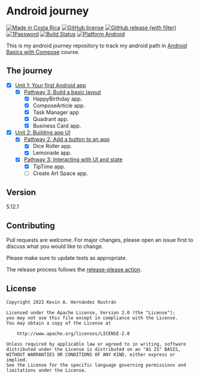 
# Android journey

[![Made in Costa Rica](https://img.shields.io/badge/made%20in-%20Costa%20Rica-blue.svg?logo=data:image/svg%2bxml;base64,PHN2ZyB4bWxucz0iaHR0cDovL3d3dy53My5vcmcvMjAwMC9zdmciIGlkPSJmbGFnLWljb25zLWNyIiB2aWV3Qm94PSIwIDAgNjQwIDQ4MCI+CiAgPGcgZmlsbC1ydWxlPSJldmVub2RkIiBzdHJva2Utd2lkdGg9IjFwdCI+CiAgICA8cGF0aCBmaWxsPSIjMDAwMGI0IiBkPSJNMCAwaDY0MHY0ODBIMHoiLz4KICAgIDxwYXRoIGZpbGw9IiNmZmYiIGQ9Ik0wIDc1LjRoNjQwdjMyMi4zSDB6Ii8+CiAgICA8cGF0aCBmaWxsPSIjZDkwMDAwIiBkPSJNMCAxNTcuN2g2NDB2MTU3LjdIMHoiLz4KICA8L2c+Cjwvc3ZnPgo=)](https://es.wikipedia.org/wiki/Costa_Rica)
[![GitHub license](https://img.shields.io/badge/license-Apache%20License%202.0-blue.svg?style=flat)](LICENSE)
[![GitHub release (with filter)](https://img.shields.io/github/v/release/kevinah95/android-journey)](https://github.com/kevinah95/android-journey/releases)
[![1Password](https://img.shields.io/badge/1Password-294092?style=flat&logo=1password&logoColor=white)](https://1password.com/)
[![Build Status](https://github.com/kevinah95/android-journey/actions/workflows/release-please.yml/badge.svg)](https://github.com/kevinah95/android-journey/actions)
[![Platform Android](https://img.shields.io/badge/platform-Android-green.svg)](https://www.android.com)

This is my android journey repository to track my android path in [Android Basics with Compose](https://developer.android.com/courses/android-basics-compose/course) course.

## The journey

- [x] [Unit 1: Your first Android app](https://developer.android.com/courses/android-basics-compose/unit-1)
  - [x] [Pathway 3: Build a basic layout](https://developer.android.com/courses/pathways/android-basics-compose-unit-1-pathway-3)
    - [x] HappyBirthday app.
    - [x] ComposeArticle app.
    - [x] Task Manager app
    - [x] Quadrant app.
    - [x] Business Card app.
- [x] [Unit 2: Building app UI](https://developer.android.com/courses/android-basics-compose/unit-2)
  - [x] [Pathway 2: Add a button to an app](https://developer.android.com/courses/pathways/android-basics-compose-unit-2-pathway-2)
    - [x] Dice Roller app.
    - [x] Lemonade app.
  - [x] [Pathway 3: Interacting with UI and state](https://developer.android.com/courses/pathways/android-basics-compose-unit-2-pathway-3)
    - [x] TipTime app.
    - [ ] Create Art Space app.

## Version

5.12.1 <!-- {x-release-please-version} -->
## Contributing

Pull requests are welcome. For major changes, please open an issue first
to discuss what you would like to change.

Please make sure to update tests as appropriate.

The release process follows the [release-please action](https://github.com/google-github-actions/release-please-action).

## License

```
Copyright 2023 Kevin A. Hernández Rostrán

Licensed under the Apache License, Version 2.0 (the "License");
you may not use this file except in compliance with the License.
You may obtain a copy of the License at

    http://www.apache.org/licenses/LICENSE-2.0

Unless required by applicable law or agreed to in writing, software
distributed under the License is distributed on an "AS IS" BASIS,
WITHOUT WARRANTIES OR CONDITIONS OF ANY KIND, either express or implied.
See the License for the specific language governing permissions and
limitations under the License.
```
